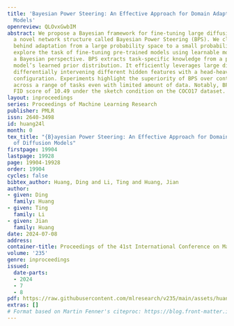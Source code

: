 ```yaml
---
title: 'Bayesian Power Steering: An Effective Approach for Domain Adaptation of Diffusion
  Models'
openreview: QLOvxGwbIM
abstract: We propose a Bayesian framework for fine-tuning large diffusion models with
  a novel network structure called Bayesian Power Steering (BPS). We clarify the meaning
  behind adaptation from a large probability space to a small probability space and
  explore the task of fine-tuning pre-trained models using learnable modules from
  a Bayesian perspective. BPS extracts task-specific knowledge from a pre-trained
  model’s learned prior distribution. It efficiently leverages large diffusion models,
  differentially intervening different hidden features with a head-heavy and foot-light
  configuration. Experiments highlight the superiority of BPS over contemporary methods
  across a range of tasks even with limited amount of data. Notably, BPS attains an
  FID score of 10.49 under the sketch condition on the COCO17 dataset.
layout: inproceedings
series: Proceedings of Machine Learning Research
publisher: PMLR
issn: 2640-3498
id: huang24l
month: 0
tex_title: "{B}ayesian Power Steering: An Effective Approach for Domain Adaptation
  of Diffusion Models"
firstpage: 19904
lastpage: 19928
page: 19904-19928
order: 19904
cycles: false
bibtex_author: Huang, Ding and Li, Ting and Huang, Jian
author:
- given: Ding
  family: Huang
- given: Ting
  family: Li
- given: Jian
  family: Huang
date: 2024-07-08
address:
container-title: Proceedings of the 41st International Conference on Machine Learning
volume: '235'
genre: inproceedings
issued:
  date-parts:
  - 2024
  - 7
  - 8
pdf: https://raw.githubusercontent.com/mlresearch/v235/main/assets/huang24l/huang24l.pdf
extras: []
# Format based on Martin Fenner's citeproc: https://blog.front-matter.io/posts/citeproc-yaml-for-bibliographies/
---
```

